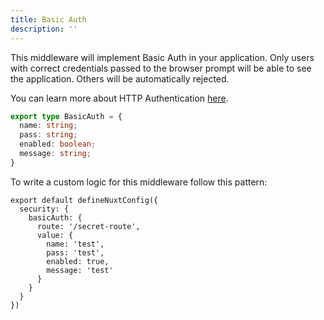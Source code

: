 ```yaml
---
title: Basic Auth
description: ''
---
```


This middleware will implement Basic Auth in your application. Only users with correct credentials passed to the browser prompt will be able to see the application. Others will be automatically rejected.

You can learn more about HTTP Authentication [here](https://developer.mozilla.org/en-US/docs/Web/HTTP/Authentication#basic_authentication_scheme).

```ts
export type BasicAuth = {
  name: string;
  pass: string;
  enabled: boolean;
  message: string;
}
```

To write a custom logic for this middleware follow this pattern:

```js{}[nuxt.config.ts]
export default defineNuxtConfig({
  security: {
    basicAuth: {
      route: '/secret-route',
      value: {
        name: 'test',
        pass: 'test',
        enabled: true,
        message: 'test'
      }
    }
  }
})
```
